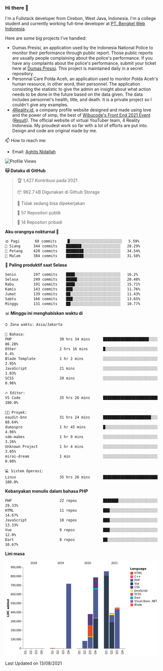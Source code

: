 ### Hi there 👋
I'm a Fullstack developer from Cirebon, West Java, Indonesia. I'm a college student and currently working full-time developer at [PT. Bengkel Web Indonesia](https://github.com/PT-Bengkel-Web-Indonesia).

Here are some big projects I've handled:
- Dumas Presisi, an application used by the Indonesia National Police to monitor their performance through public report. Those public reports are usually people complaining about the police's performance. If you have any complaints about the police's performance, submit your ticket here at [Dumas Presisi](https://dumaspresisi.polri.go.id/dumaspro). This project is maintained daily in a secret repository.
- Personnal Care Polda Aceh, an application used to monitor Polda Aceh's human resource, in other word, their personnel. The application consisting the statistic to give the admin an insight about what action needs to be done in the future based on the data given. The data includes personnel's health, title, and death. It is a private project so I couldn't give any examples.
- [4Reality.id](https://4reality.id), a company profile website designed and made using love and the power of simp, the best of [Wibucode's Front End 2021 Event](https://github.com/wibucode02/submision-event-frontend-2021) ([Result](https://github.com/wibucode02/top-5-pemenang-event-front-end-wibucode-2021)). The official website of virtual YouTuber team, 4 Reality Indonesia. My proudest work so far with a lot of efforts are put into. Design and code are original made by me.

📫 How to reach me:
- Email: [Aghits Nidallah](mailto:yourlovelydev@gmail.com)

<!--START_SECTION:waka-->
![Profile Views](http://img.shields.io/badge/Profil%20dilihat-4-blue)

**🐱 Dataku di GitHub** 

> 🏆 1,427 Kontribusi pada 2021
 > 
> 📦 962.7 kB Digunakan di Github Storage 
 > 
> 🚫 Tidak sedang bisa dipekerjakan
 > 
> 📜 57 Repositori publik 
 > 
> 🔑 14 Repositori pribadi  
 > 
**Aku orangnya nokturnal 🦉** 

```text
🌞 Pagi       68 commits     █░░░░░░░░░░░░░░░░░░░░░░░░   5.59% 
🌆 Siang      344 commits    ███████░░░░░░░░░░░░░░░░░░   28.29% 
🌃 Petang     420 commits    ████████░░░░░░░░░░░░░░░░░   34.54% 
🌙 Malam      384 commits    ████████░░░░░░░░░░░░░░░░░   31.58%

```
📅 **Paling produktif saat Selasa** 

```text
Senin        197 commits    ████░░░░░░░░░░░░░░░░░░░░░   16.2% 
Selasa       249 commits    █████░░░░░░░░░░░░░░░░░░░░   20.48% 
Rabu         191 commits    ████░░░░░░░░░░░░░░░░░░░░░   15.71% 
Kamis        143 commits    ███░░░░░░░░░░░░░░░░░░░░░░   11.76% 
Jumat        139 commits    ██░░░░░░░░░░░░░░░░░░░░░░░   11.43% 
Sabtu        166 commits    ███░░░░░░░░░░░░░░░░░░░░░░   13.65% 
Minggu       131 commits    ██░░░░░░░░░░░░░░░░░░░░░░░   10.77%

```


📊 **Minggu ini menghabiskan waktu di** 

```text
⌚︎ Zona waktu: Asia/Jakarta

💬 Bahasa: 
PHP                      30 hrs 34 mins      █████████████████████░░░░   86.28% 
Other                    2 hrs 16 mins       █░░░░░░░░░░░░░░░░░░░░░░░░   6.4% 
Blade Template           1 hr 2 mins         ░░░░░░░░░░░░░░░░░░░░░░░░░   2.95% 
JavaScript               21 mins             ░░░░░░░░░░░░░░░░░░░░░░░░░   1.03% 
SCSS                     20 mins             ░░░░░░░░░░░░░░░░░░░░░░░░░   0.96%

🔥 Editor: 
VS Code                  35 hrs 26 mins      █████████████████████████   100.0%

🐱‍💻 Proyek: 
eaudit-bnn               31 hrs 24 mins      ██████████████████████░░░   88.64% 
dumaspro                 1 hr 45 mins        █░░░░░░░░░░░░░░░░░░░░░░░░   4.96% 
sdm-mabes                1 hr 9 mins         ░░░░░░░░░░░░░░░░░░░░░░░░░   3.26% 
Unknown Project          1 hr 4 mins         ░░░░░░░░░░░░░░░░░░░░░░░░░   3.05% 
mirai-dream              1 min               ░░░░░░░░░░░░░░░░░░░░░░░░░   0.08%

💻 Sistem Operasi: 
Linux                    35 hrs 26 mins      █████████████████████████   100.0%

```

**Kebanyakan menulis dalam bahasa PHP** 

```text
PHP                      22 repos            ███████░░░░░░░░░░░░░░░░░░   29.33% 
HTML                     11 repos            ███░░░░░░░░░░░░░░░░░░░░░░   14.67% 
JavaScript               10 repos            ███░░░░░░░░░░░░░░░░░░░░░░   13.33% 
Vue                      9 repos             ███░░░░░░░░░░░░░░░░░░░░░░   12.0% 
Dart                     8 repos             ██░░░░░░░░░░░░░░░░░░░░░░░   10.67%

```


**Lini masa**

![Chart not found](https://raw.githubusercontent.com/NikarashiHatsu/NikarashiHatsu/master/charts/bar_graph.png) 


 Last Updated on 13/08/2021
<!--END_SECTION:waka-->
